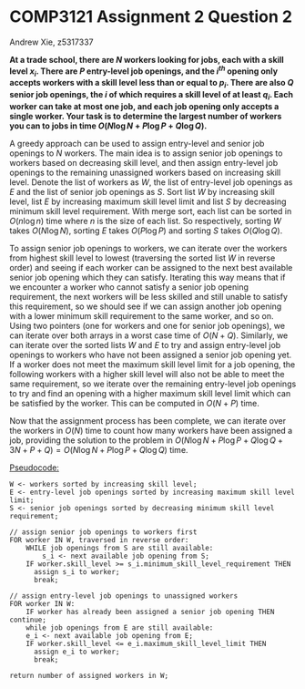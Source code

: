 # COMP3121 Assignment 2 Question 2

Andrew Xie, z5317337

**At a trade school, there are $N$ workers looking for jobs, each with a skill level $x_i$. There are $P$ entry-level job openings, and the $i^{th}$ opening only accepts workers with a skill level less than or equal to $p_i$. There are also $Q$ senior job openings, the $i$ of which requires a skill level of at least $q_i$. Each worker can take at most one job, and each job opening only accepts a single worker. Your task is to determine the largest number of workers you can to jobs in time $O(N \log N + P \log P + Q \log Q)$.**

A greedy approach can be used to assign entry-level and senior job openings to $N$ workers. The main idea is to assign senior job openings to workers based on decreasing skill level, and then assign entry-level job openings to the remaining unassigned workers based on increasing skill level. Denote the list of workers as $W$, the list of entry-level job openings as $E$ and the list of senior job openings as $S$. Sort list $W$ by increasing skill level, list $E$ by increasing maximum skill level limit and list $S$ by decreasing minimum skill level requirement. With merge sort, each list can be sorted in $O(n \log n)$ time where $n$ is the size of each list. So respectively, sorting $W$ takes $O(N \log N)$, sorting $E$ takes $O(P \log P)$ and sorting $S$ takes $O(Q \log Q)$.

To assign senior job openings to workers, we can iterate over the workers from highest skill level to lowest (traversing the sorted list $W$ in reverse order) and seeing if each worker can be assigned to the next best available senior job opening which they can satisfy. Iterating this way means that if we encounter a worker who cannot satisfy a senior job opening requirement, the next workers will be less skilled and still unable to satisfy this requirement, so we should see if we can assign another job opening with a lower minimum skill requirement to the same worker, and so on. Using two pointers (one for workers and one for senior job openings), we can iterate over both arrays in a worst case time of $O(N + Q)$. Similarly, we can iterate over the sorted lists $W$ and $E$ to try and assign entry-level job openings to workers who have not been assigned a senior job opening yet. If a worker does not meet the maximum skill level limit for a job opening, the following workers with a higher skill level will also not be able to meet the same requirement, so we iterate over the remaining entry-level job openings to try and find an opening with a higher maximum skill level limit which can be satisfied by the worker. This can be computed in $O(N + P)$ time.

Now that the assignment process has been complete, we can iterate over the workers in $O(N)$ time to count how many workers have been assigned a job, providing the solution to the problem in $O(N \log N + P \log P + Q \log Q + 3N + P + Q) = O(N \log N + P \log P + Q \log Q)$ time. 

<u>Pseudocode:</u>

```pseudocode
W <- workers sorted by increasing skill level;
E <- entry-level job openings sorted by increasing maximum skill level limit;
S <- senior job openings sorted by decreasing minimum skill level requirement;

// assign senior job openings to workers first
FOR worker IN W, traversed in reverse order:
	WHILE job openings from S are still available:
		s_i <- next available job opening from S;
    IF worker.skill_level >= s_i.minimum_skill_level_requirement THEN
      assign s_i to worker;
      break;

// assign entry-level job openings to unassigned workers
FOR worker IN W:
	IF worker has already been assigned a senior job opening THEN continue;
	while job openings from E are still available:	
    e_i <- next available job opening from E;
    IF worker.skill_level <= e_i.maximum_skill_level_limit THEN
      assign e_i to worker;
      break;

return number of assigned workers in W;
```

